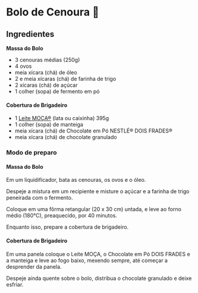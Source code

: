 # Bolo de Cenoura :cake:

## Ingredientes



**Massa do Bolo**

- 3 cenouras médias (250g)
- 4 ovos
- meia xícara (chá) de óleo
- 2 e meia xícaras (chá) de farinha de trigo
- 2 xícaras (chá) de açúcar
- 1 colher (sopa) de fermento em pó

#### Cobertura de Brigadeiro

- 1 [Leite MOÇA®](https://www.emporionestle.com.br/leite-condensado-moca-lata-395g?utm_source=OT_MT_RECEITAS&utm_medium=Display&utm_campaign=4568389305_IPG_NEST_l73_CORP_BR_PR_PUR&utm_content=MDV_MUL_DisplayBanner_EMPORIO_LEITE_MOCA) (lata ou caixinha) 395g
- 1 colher (sopa) de manteiga
- meia xícara (chá) de Chocolate em Pó NESTLÉ® DOIS FRADES®
- meia xícara (chá) de chocolate granulado

### Modo de preparo

#### Massa do Bolo

Em um liquidificador, bata as cenouras, os ovos e o óleo.

Despeje a mistura em um recipiente e misture o açúcar e a farinha de trigo peneirada com o fermento.

Coloque em uma fôrma retangular (20 x 30 cm) untada, e leve ao forno médio (180°C), preaquecido, por 40 minutos.

Enquanto isso, prepare a cobertura de brigadeiro.

#### Cobertura de Brigadeiro

Em uma panela coloque o Leite MOÇA, o Chocolate em Pó DOIS FRADES e a manteiga e leve ao fogo baixo, mexendo sempre, até começar a desprender da panela.

Despeje ainda quente sobre o bolo, distribua o chocolate granulado e deixe esfriar.
